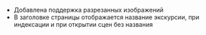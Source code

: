 * Добавлена поддержка разрезанных изображений
* В заголовке страницы отображается название экскурсии, при индексации и при открытии сцен без названия
